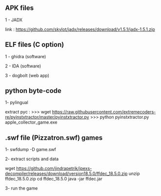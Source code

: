 ## APK files

1 - JADX

link : https://github.com/skylot/jadx/releases/download/v1.5.1/jadx-1.5.1.zip

## ELF files (C option)

1 - ghidra (software)

2 - IDA (software)

3 - dogbolt (web app)

## python byte-code

1- pylingual

extract pyc : >>> wget https://raw.githubusercontent.com/extremecoders-re/pyinstxtractor/master/pyinstxtractor.py >>> python pyinstxtractor.py apple_collector_game.exe

## .swf file (Pizzatron.swf) games

1- swfdump -D game.swf

2- extract scripts and data

wget https://github.com/jindrapetrik/jpexs-decompiler/releases/download/version18.5.0/ffdec_18.5.0.zip
unzip ffdec_18.5.0.zip
cd ffdec_18.5.0
java -jar ffdec.jar


3- run the game